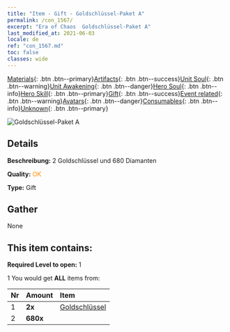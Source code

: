 ```yaml
---
title: "Item - Gift - Goldschlüssel-Paket A"
permalink: /con_1567/
excerpt: "Era of Chaos  Goldschlüssel-Paket A"
last_modified_at: 2021-06-03
locale: de
ref: "con_1567.md"
toc: false
classes: wide
---
```

 [Materials](/ItemsDE/){: .btn .btn--primary}[Artifacts](/ItemsDE/Artifacts/){: .btn .btn--success}[Unit Soul](/ItemsDE/UnitSoul/){: .btn .btn--warning}[Unit Awakening](/ItemsDE/UnitAwakening/){: .btn .btn--danger}[Hero Soul](/ItemsDE/HeroSoul/){: .btn .btn--info}[Hero Skill](/ItemsDE/HeroSkill/){: .btn .btn--primary}[Gift](/ItemsDE/Gift/){: .btn .btn--success}[Event related](/ItemsDE/Events/){: .btn .btn--warning}[Avatars](/ItemsDE/Avatars/){: .btn .btn--danger}[Consumables](/ItemsDE/Consumables/){: .btn .btn--info}[Unknown](/ItemsDE/Unknown/){: .btn .btn--primary}

 ![Goldschlüssel-Paket A](/images/t/i_907183.png)

## Details
 **Beschreibung:** 2 Goldschlüssel und 680 Diamanten

 **Quality:** <span style="color: #FF8C00">OK</span>

 **Type:** Gift

## Gather

  None

## This item contains:

 **Required Level to open:** 1

 1 You would get **ALL** items  from:

  | Nr | Amount |     Item    |
  |:---|:-------|:------------|
  | 1 |  **2x** | [Goldschlüssel](/ItemsDE/con_783/) |  | 
  | 2 |  **680x** | <i class="fas fa-gem"/> |  | 
